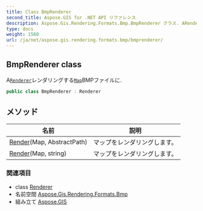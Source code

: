 ```yaml
---
title: Class BmpRenderer
second_title: Aspose.GIS for .NET API リファレンス
description: Aspose.Gis.Rendering.Formats.Bmp.BmpRenderer クラス. ARendererレンダリングするMapBMPファイルに.
type: docs
weight: 1560
url: /ja/net/aspose.gis.rendering.formats.bmp/bmprenderer/
---
```

## BmpRenderer class

A[`Renderer`](../../aspose.gis.rendering/renderer/)レンダリングする[`Map`](../../aspose.gis.rendering/map/)BMPファイルに.

```csharp
public class BmpRenderer : Renderer
```

## メソッド

| 名前 | 説明 |
| --- | --- |
| [Render](../../aspose.gis.rendering/renderer/render/)(Map, AbstractPath) | マップをレンダリングします。 |
| [Render](../../aspose.gis.rendering/renderer/render/)(Map, string) | マップをレンダリングします。 |

### 関連項目

* class [Renderer](../../aspose.gis.rendering/renderer/)
* 名前空間 [Aspose.Gis.Rendering.Formats.Bmp](../../aspose.gis.rendering.formats.bmp/)
* 組み立て [Aspose.GIS](../../)



